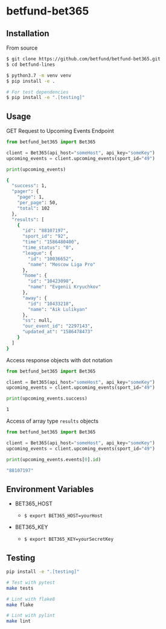 # betfund-bet365

## Installation

From source
```bash
$ git clone https://github.com/betfund/betfund-bet365.git
$ cd betfund-lines

$ python3.7 -m venv venv
$ pip install -e .

# For test dependencies
$ pip install -e ".[testing]"
```

## Usage
GET Request to Upcoming Events Endpoint
```python
from betfund_bet365 import Bet365

client = Bet365(api_host="someHost", api_key="someKey")
upcoming_events = client.upcoming_events(sport_id="49")

print(upcoming_events)
```

```bash
{
  "success": 1,
  "pager": {
    "page": 1,
    "per_page": 50,
    "total": 102
  },
  "results": [
    {
      "id": "88107197",
      "sport_id": "92",
      "time": "1586480400",
      "time_status": "0",
      "league": {
        "id": "10036652",
        "name": "Moscow Liga Pro"
      },
      "home": {
        "id": "10423098",
        "name": "Evgenii Kryuchkov"
      },
      "away": {
        "id": "10433218",
        "name": "Aik Lulikyan"
      },
      "ss": null,
      "our_event_id": "2297143",
      "updated_at": "1586478473"
    }
  ]
}
```

Access response objects with dot notation
```python
from betfund_bet365 import Bet365

client = Bet365(api_host="someHost", api_key="someKey")
upcoming_events = client.upcoming_events(sport_id="49")

print(upcoming_events.success)
```

```bash
1
```

Access of array type `results` objects
```python
from betfund_bet365 import Bet365

client = Bet365(api_host="someHost", api_key="someKey")
upcoming_events = client.upcoming_events(sport_id="49")

print(upcoming_events.events[0].id)
```

```bash
"88107197"
```


## Environment Variables

+ BET365_HOST
    + `$ export BET365_HOST=yourHost`


+ BET365_KEY
    + `$ export BET365_KEY=yourSecretKey`


## Testing
```bash
pip install -e ".[testing]"

# Test with pytest
make tests

# Lint with flake8
make flake

# Lint with pylint
make lint
```